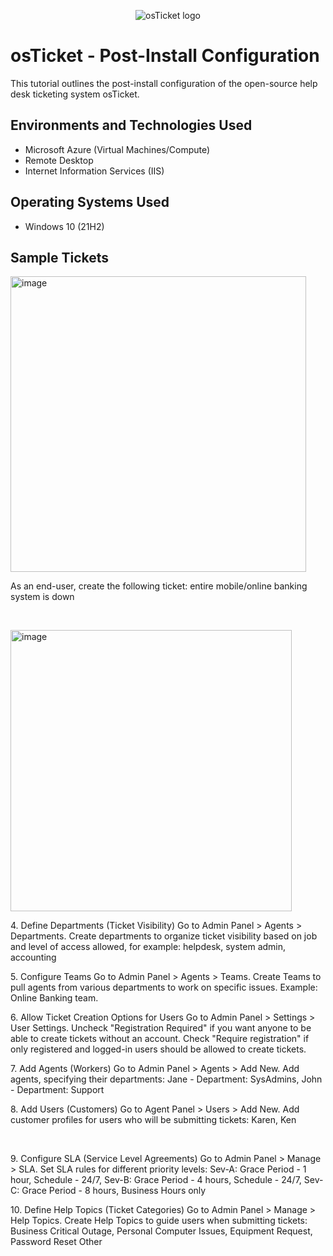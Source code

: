 <p align="center">
<img src="https://i.imgur.com/Clzj7Xs.png" alt="osTicket logo"/>
</p>

<h1>osTicket - Post-Install Configuration</h1>
This tutorial outlines the post-install configuration of the open-source help desk ticketing system osTicket.<br />


<h2>Environments and Technologies Used</h2>

- Microsoft Azure (Virtual Machines/Compute)
- Remote Desktop
- Internet Information Services (IIS)

<h2>Operating Systems Used </h2>

- Windows 10</b> (21H2)

<h2>Sample Tickets </h2>


<p>
<img width="473" alt="image" src="https://github.com/user-attachments/assets/eaa8fb86-b100-4296-85da-f12463cd3d8c">
</p>
<p>
As an end-user, create the following ticket: entire mobile/online banking system is down
</p>
<br />

<p>
<img width="450" alt="image" src="https://github.com/user-attachments/assets/c1ad7a0f-15f5-41fc-a9d7-5530dc0f173e">

</p>
<p>
4. Define Departments (Ticket Visibility)
Go to Admin Panel > Agents > Departments.
Create departments to organize ticket visibility based on job and level of access allowed, for example: helpdesk, system admin, accounting
</p>
<p>5. Configure Teams
Go to Admin Panel > Agents > Teams.
Create Teams to pull agents from various departments to work on specific issues. Example: Online Banking team.</p>
<p>6. Allow Ticket Creation Options for Users
Go to Admin Panel > Settings > User Settings.
Uncheck "Registration Required" if you want anyone to be able to create tickets without an account.
Check "Require registration" if only registered and logged-in users should be allowed to create tickets.</p>
<p>7. Add Agents (Workers)
Go to Admin Panel > Agents > Add New.
Add agents, specifying their departments:
Jane - Department: SysAdmins,
John - Department: Support</p>

<p>8. Add Users (Customers)
Go to Agent Panel > Users > Add New.
Add customer profiles for users who will be submitting tickets: Karen, Ken</p>
<br />

<p>
9. Configure SLA (Service Level Agreements)
Go to Admin Panel > Manage > SLA.
Set SLA rules for different priority levels:
Sev-A: Grace Period - 1 hour, Schedule - 24/7,
Sev-B: Grace Period - 4 hours, Schedule - 24/7,
Sev-C: Grace Period - 8 hours, Business Hours only
</p>
<p>10. Define Help Topics (Ticket Categories)
Go to Admin Panel > Manage > Help Topics.
Create Help Topics to guide users when submitting tickets:
Business Critical Outage,
Personal Computer Issues,
Equipment Request,
Password Reset
Other</p>
<br />
